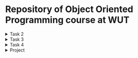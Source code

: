 # Repository of Object Oriented Programming course at WUT

<details>
<summary>Task 2</summary>
Obliczanie miejsca zerowego funkcji

</details>

<details>
<summary>Task 3</summary>
class Complex_number

</details>

<details>
<summary>Task 4</summary>

Napisać klasę Lista przechowującą elementy typu T o maksymalnej pojemności N
</details>


<details>
<summary>Project</summary>
PROI projekt - baza przesyłek kurierskich

[Repozytorium projektu](https://gitlab-stud.elka.pw.edu.pl/ksiwiec/proi20l_proj1_g2)
</details>
